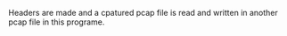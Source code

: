 Headers are made and a cpatured pcap file is read and written in another pcap file in this programe.  
